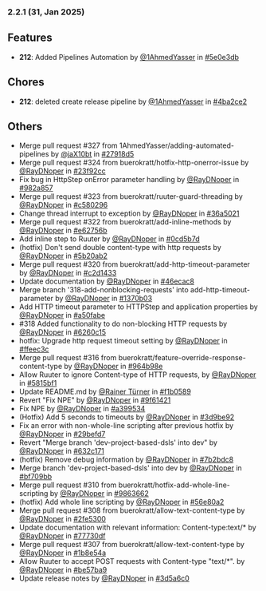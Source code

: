 ### 2.2.1 (31, Jan 2025)
## Features
- **212**: Added Pipelines Automation by [<u>@1AhmedYasser</u>](https://www.github.com/1AhmedYasser) in [#5e0e3db](https://github.com/buerokratt/Ruuter/commit/5e0e3db)
## Chores
- **212**: deleted create release pipeline by [<u>@1AhmedYasser</u>](https://www.github.com/1AhmedYasser) in [#4ba2ce2](https://github.com/buerokratt/Ruuter/commit/4ba2ce2)
## Others
- Merge pull request #327 from 1AhmedYasser/adding-automated-pipelines by [<u>@jaX10bt</u>](https://www.github.com/jaX10bt) in [#27918d5](https://github.com/buerokratt/Ruuter/commit/27918d5)
- Merge pull request #324 from buerokratt/hotfix-http-onerror-issue by [<u>@RayDNoper</u>](https://www.github.com/RayDNoper) in [#23f92cc](https://github.com/buerokratt/Ruuter/commit/23f92cc)
- Fix bug in HttpStep onError parameter handling by [<u>@RayDNoper</u>](https://www.github.com/RayDNoper) in [#982a857](https://github.com/buerokratt/Ruuter/commit/982a857)
- Merge pull request #323 from buerokratt/ruuter-guard-threading by [<u>@RayDNoper</u>](https://www.github.com/RayDNoper) in [#c580296](https://github.com/buerokratt/Ruuter/commit/c580296)
- Change thread interrupt to exception by [<u>@RayDNoper</u>](https://www.github.com/RayDNoper) in [#36a5021](https://github.com/buerokratt/Ruuter/commit/36a5021)
- Merge pull request #322 from buerokratt/add-inline-methods by [<u>@RayDNoper</u>](https://www.github.com/RayDNoper) in [#e62756b](https://github.com/buerokratt/Ruuter/commit/e62756b)
- Add inline step to Ruuter by [<u>@RayDNoper</u>](https://www.github.com/RayDNoper) in [#0cd5b7d](https://github.com/buerokratt/Ruuter/commit/0cd5b7d)
- (hotfix) Don't send double content-type with http requests by [<u>@RayDNoper</u>](https://www.github.com/RayDNoper) in [#5b20ab2](https://github.com/buerokratt/Ruuter/commit/5b20ab2)
- Merge pull request #320 from buerokratt/add-http-timeout-parameter by [<u>@RayDNoper</u>](https://www.github.com/RayDNoper) in [#c2d1433](https://github.com/buerokratt/Ruuter/commit/c2d1433)
- Update documentation by [<u>@RayDNoper</u>](https://www.github.com/RayDNoper) in [#46ecac8](https://github.com/buerokratt/Ruuter/commit/46ecac8)
- Merge branch '318-add-nonblocking-requests' into add-http-timeout-parameter by [<u>@RayDNoper</u>](https://www.github.com/RayDNoper) in [#1370b03](https://github.com/buerokratt/Ruuter/commit/1370b03)
- Add HTTP timeout parameter to HTTPStep and application properties by [<u>@RayDNoper</u>](https://www.github.com/RayDNoper) in [#a50fabe](https://github.com/buerokratt/Ruuter/commit/a50fabe)
- #318 Added functionality to do non-blocking HTTP requests by [<u>@RayDNoper</u>](https://www.github.com/RayDNoper) in [#6260c15](https://github.com/buerokratt/Ruuter/commit/6260c15)
- hotfix: Upgrade http request timeout setting by [<u>@RayDNoper</u>](https://www.github.com/RayDNoper) in [#ffeec3c](https://github.com/buerokratt/Ruuter/commit/ffeec3c)
- Merge pull request #316 from buerokratt/feature-override-response-content-type by [<u>@RayDNoper</u>](https://www.github.com/RayDNoper) in [#964b98e](https://github.com/buerokratt/Ruuter/commit/964b98e)
- Allow Ruuter to ignore Content-type of HTTP requests, by [<u>@RayDNoper</u>](https://www.github.com/RayDNoper) in [#5815bf1](https://github.com/buerokratt/Ruuter/commit/5815bf1)
- Update README.md by [<u>@Rainer Türner</u>](https://www.github.com/RainerTürner) in [#f1b0589](https://github.com/buerokratt/Ruuter/commit/f1b0589)
- Revert "Fix NPE" by [<u>@RayDNoper</u>](https://www.github.com/RayDNoper) in [#9f61421](https://github.com/buerokratt/Ruuter/commit/9f61421)
- Fix NPE by [<u>@RayDNoper</u>](https://www.github.com/RayDNoper) in [#a399534](https://github.com/buerokratt/Ruuter/commit/a399534)
- (Hotfix) Add 5 seconds to timeouts by [<u>@RayDNoper</u>](https://www.github.com/RayDNoper) in [#3d9be92](https://github.com/buerokratt/Ruuter/commit/3d9be92)
- Fix an error with non-whole-line scripting after previous hotfix by [<u>@RayDNoper</u>](https://www.github.com/RayDNoper) in [#29befd7](https://github.com/buerokratt/Ruuter/commit/29befd7)
- Revert "Merge branch 'dev-project-based-dsls' into dev" by [<u>@RayDNoper</u>](https://www.github.com/RayDNoper) in [#632c171](https://github.com/buerokratt/Ruuter/commit/632c171)
- (hotfix) Remove debug information by [<u>@RayDNoper</u>](https://www.github.com/RayDNoper) in [#7b2bdc8](https://github.com/buerokratt/Ruuter/commit/7b2bdc8)
- Merge branch 'dev-project-based-dsls' into dev by [<u>@RayDNoper</u>](https://www.github.com/RayDNoper) in [#bf709bb](https://github.com/buerokratt/Ruuter/commit/bf709bb)
- Merge pull request #310 from buerokratt/hotfix-add-whole-line-scripting by [<u>@RayDNoper</u>](https://www.github.com/RayDNoper) in [#9863662](https://github.com/buerokratt/Ruuter/commit/9863662)
- (hotfix) Add whole line scripting by [<u>@RayDNoper</u>](https://www.github.com/RayDNoper) in [#56e80a2](https://github.com/buerokratt/Ruuter/commit/56e80a2)
- Merge pull request #308 from buerokratt/allow-text-content-type by [<u>@RayDNoper</u>](https://www.github.com/RayDNoper) in [#2fe5300](https://github.com/buerokratt/Ruuter/commit/2fe5300)
- Update documentation with relevant information: Content-type:text/* by [<u>@RayDNoper</u>](https://www.github.com/RayDNoper) in [#77730df](https://github.com/buerokratt/Ruuter/commit/77730df)
- Merge pull request #307 from buerokratt/allow-text-content-type by [<u>@RayDNoper</u>](https://www.github.com/RayDNoper) in [#1b8e54a](https://github.com/buerokratt/Ruuter/commit/1b8e54a)
- Allow Ruuter to accept POST requests with Content-type "text/*". by [<u>@RayDNoper</u>](https://www.github.com/RayDNoper) in [#be57ba9](https://github.com/buerokratt/Ruuter/commit/be57ba9)
- Update release notes by [<u>@RayDNoper</u>](https://www.github.com/RayDNoper) in [#3d5a6c0](https://github.com/buerokratt/Ruuter/commit/3d5a6c0)
